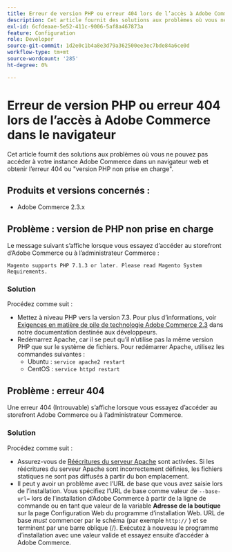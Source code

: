 ```yaml
---
title: Erreur de version PHP ou erreur 404 lors de l’accès à Adobe Commerce dans le navigateur
description: Cet article fournit des solutions aux problèmes où vous ne pouvez pas accéder à votre instance Adobe Commerce dans un navigateur web et obtenir l’erreur 404 ou "version PHP non prise en charge".
exl-id: 6cfdeaae-5e52-411c-9006-5af8a467873a
feature: Configuration
role: Developer
source-git-commit: 1d2e0c1b4a8e3d79a362500ee3ec7bde84a6ce0d
workflow-type: tm+mt
source-wordcount: '285'
ht-degree: 0%

---
```


# Erreur de version PHP ou erreur 404 lors de l’accès à Adobe Commerce dans le navigateur

Cet article fournit des solutions aux problèmes où vous ne pouvez pas accéder à votre instance Adobe Commerce dans un navigateur web et obtenir l’erreur 404 ou &quot;version PHP non prise en charge&quot;.

## Produits et versions concernés :

* Adobe Commerce 2.3.x

## Problème : version de PHP non prise en charge

Le message suivant s’affiche lorsque vous essayez d’accéder au storefront d’Adobe Commerce ou à l’administrateur Commerce :

`Magento supports PHP 7.1.3 or later. Please read Magento System Requirements.`

### Solution

Procédez comme suit :

* Mettez à niveau PHP vers la version 7.3. Pour plus d’informations, voir [Exigences en matière de pile de technologie Adobe Commerce 2.3](https://devdocs.magento.com/guides/v2.3/install-gde/system-requirements.html#php) dans notre documentation destinée aux développeurs.
* Redémarrez Apache, car il se peut qu’il n’utilise pas la même version PHP que sur le système de fichiers. Pour redémarrer Apache, utilisez les commandes suivantes :
   * Ubuntu : `service apache2 restart`
   * CentOS : `service httpd restart`

## Problème : erreur 404

Une erreur 404 (Introuvable) s’affiche lorsque vous essayez d’accéder au storefront Adobe Commerce ou à l’administrateur Commerce.

### Solution

Procédez comme suit :

* Assurez-vous de [Réécritures du serveur Apache](https://devdocs.magento.com/guides/v2.3/install-gde/prereq/apache.html) sont activées. Si les réécritures du serveur Apache sont incorrectement définies, les fichiers statiques ne sont pas diffusés à partir du bon emplacement.
* Il peut y avoir un problème avec l’URL de base que vous avez saisie lors de l’installation. Vous spécifiez l’URL de base comme valeur de `--base-url=` lors de l’installation d’Adobe Commerce à partir de la ligne de commande ou en tant que valeur de la variable **Adresse de la boutique** sur la page Configuration Web du programme d’installation Web. URL de base *must* commencer par le schéma (par exemple `http://` ) et se terminent par une barre oblique (/). Exécutez à nouveau le programme d’installation avec une valeur valide et essayez ensuite d’accéder à Adobe Commerce.

